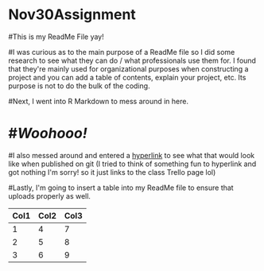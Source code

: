 # Nov30Assignment

#This is my ReadMe File yay!

#I was curious as to the main purpose of a ReadMe file so I did some research to see what they can do / what professionals use them for. I found that they're mainly used for organizational purposes when constructing a project and you can add a table of contents, explain your project, etc. Its purpose is not to do the bulk of the coding.

#Next, I went into R Markdown to mess around in here.

# \#***Woohooo!***

#I also messed around and entered a [hyperlink](https://trello.com/b/nuQBHoIU/gwu-data-class-fall-2021) to see what that would look like when published on git (I tried to think of something fun to hyperlink and got nothing I'm sorry! so it just links to the class Trello page lol)

#Lastly, I'm going to insert a table into my ReadMe file to ensure that uploads properly as well.

| Col1 | Col2 | Col3 |
|------|------|------|
| 1    | 4    | 7    |
| 2    | 5    | 8    |
| 3    | 6    | 9    |
